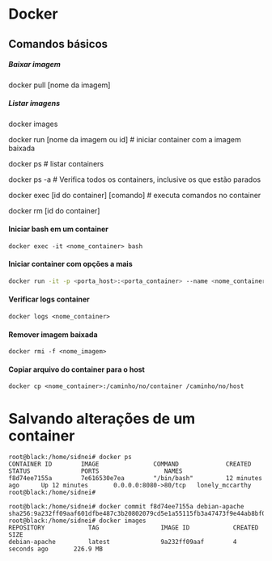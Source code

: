 # Docker
## Comandos básicos
##### Baixar imagem
docker pull [nome da imagem]
##### Listar imagens
docker images

docker run [nome da imagem ou id] # iniciar container com a imagem baixada

docker ps # listar containers

docker ps -a # Verifica todos os containers, inclusive os que estão parados

docker exec [id do container] [comando] # executa comandos no container

docker rm [id do container]

#### Iniciar bash em um container
```shell
docker exec -it <nome_container> bash
```
#### Iniciar container com opções a mais
```bash
docker run -it -p <porta_host>:<porta_container> --name <nome_container> <nome_imagem>
```

#### Verificar logs container
```shell
docker logs <nome_container>
```

#### Remover imagem baixada
```shell
docker rmi -f <nome_imagem>
```

#### Copiar arquivo do container para o host
```shell
docker cp <nome_container>:/caminho/no/container /caminho/no/host
```

# Salvando alterações de um container
```shell
root@black:/home/sidnei# docker ps
CONTAINER ID        IMAGE               COMMAND             CREATED             STATUS              PORTS                  NAMES
f8d74ee7155a        7e616530e7ea        "/bin/bash"         12 minutes ago      Up 12 minutes       0.0.0.0:8080->80/tcp   lonely_mccarthy
root@black:/home/sidnei#

root@black:/home/sidnei# docker commit f8d74ee7155a debian-apache
sha256:9a232ff09aaf601dfbe487c3b20802079cd5e1a55115fb3a47473f9e44ab8bf0
root@black:/home/sidnei# docker images
REPOSITORY            TAG                 IMAGE ID            CREATED             SIZE
debian-apache         latest              9a232ff09aaf        4 seconds ago       226.9 MB
```

